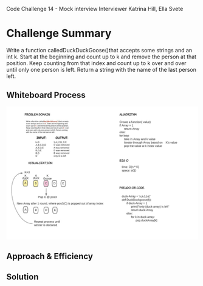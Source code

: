 Code Challenge 14 - Mock interview
Interviewer Katrina Hill, Ella Svete

# Challenge Summary
<!-- Description of the challenge -->
Write a function calledDuckDuckGoose()that accepts some strings and an int k. Start at the beginning and count up to k and remove the person at that position. Keep counting from that index and count up to k over and over until only one person is left. Return a string with the name of the last person left.

## Whiteboard Process
<!-- Embedded whiteboard image -->
<img src="White_board_Template CC14.jpeg">

## Approach & Efficiency
<!-- What approach did you take? Why? What is the Big O space/time for this approach? -->


## Solution
<!-- Show how to run your code, and examples of it in action -->


